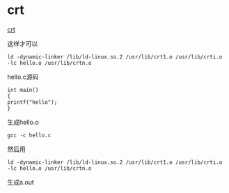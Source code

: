 # crt

[crt](http://en.wikipedia.org/wiki/Crt0)


这样才可以 
```
ld -dynamic-linker /lib/ld-linux.so.2 /usr/lib/crt1.o /usr/lib/crti.o -lc hello.o /usr/lib/crtn.o 
```
hello.c源码 
```
int main() 
{ 
printf("hello"); 
} 
```
生成hello.o 
```
gcc -c hello.c 
```

然后用
```
ld -dynamic-linker /lib/ld-linux.so.2 /usr/lib/crt1.o /usr/lib/crti.o -lc hello.o /usr/lib/crtn.o 
```
生成a.out 